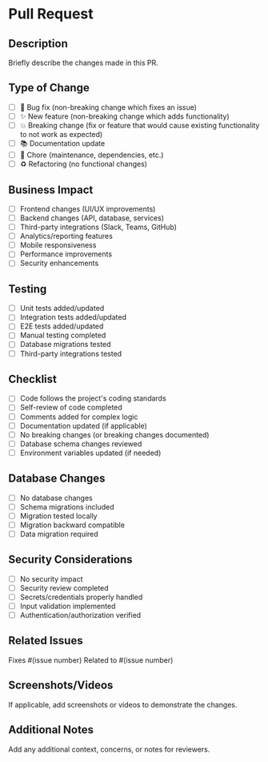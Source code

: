 # Pull Request

## Description
Briefly describe the changes made in this PR.

## Type of Change
- [ ] 🐛 Bug fix (non-breaking change which fixes an issue)
- [ ] ✨ New feature (non-breaking change which adds functionality)
- [ ] 💥 Breaking change (fix or feature that would cause existing functionality to not work as expected)
- [ ] 📚 Documentation update
- [ ] 🔧 Chore (maintenance, dependencies, etc.)
- [ ] ♻️ Refactoring (no functional changes)

## Business Impact
- [ ] Frontend changes (UI/UX improvements)
- [ ] Backend changes (API, database, services)
- [ ] Third-party integrations (Slack, Teams, GitHub)
- [ ] Analytics/reporting features
- [ ] Mobile responsiveness
- [ ] Performance improvements
- [ ] Security enhancements

## Testing
- [ ] Unit tests added/updated
- [ ] Integration tests added/updated
- [ ] E2E tests added/updated
- [ ] Manual testing completed
- [ ] Database migrations tested
- [ ] Third-party integrations tested

## Checklist
- [ ] Code follows the project's coding standards
- [ ] Self-review of code completed
- [ ] Comments added for complex logic
- [ ] Documentation updated (if applicable)
- [ ] No breaking changes (or breaking changes documented)
- [ ] Database schema changes reviewed
- [ ] Environment variables updated (if needed)

## Database Changes
- [ ] No database changes
- [ ] Schema migrations included
- [ ] Migration tested locally
- [ ] Migration backward compatible
- [ ] Data migration required

## Security Considerations
- [ ] No security impact
- [ ] Security review completed
- [ ] Secrets/credentials properly handled
- [ ] Input validation implemented
- [ ] Authentication/authorization verified

## Related Issues
Fixes #(issue number)
Related to #(issue number)

## Screenshots/Videos
If applicable, add screenshots or videos to demonstrate the changes.

## Additional Notes
Add any additional context, concerns, or notes for reviewers.